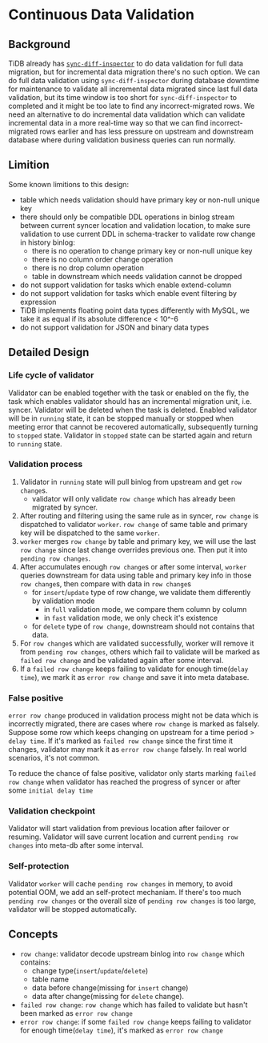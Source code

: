 # Continuous Data Validation

## Background

TiDB already has [`sync-diff-inspector`](https://docs.pingcap.com/tidb/stable/sync-diff-inspector-overview) to do data validation for full data migration, but for incremental data migration there's no such option. We can do full data validation using `sync-diff-inspector` during database downtime for maintenance to validate all incremental data migrated since last full data validation, but its time window is too short for `sync-diff-inspector` to completed and it might be too late to find any incorrect-migrated rows. We need an alternative to do incremental data validation which can validate incremental data in a more real-time way so that we can find incorrect-migrated rows earlier and has less pressure on upstream and downstream database where during validation business queries can run normally.

## Limition

Some known limitions to this design:
- table which needs validation should have primary key or non-null unique key
- there should only be compatible DDL operations in binlog stream between current syncer location and validation location, to make sure validation to use current DDL in schema-tracker to validate row change in history binlog:
  - there is no operation to change primary key or non-null unique key
  - there is no column order change operation
  - there is no drop column operation
  - table in downstream which needs validation cannot be dropped
- do not support validation for tasks which enable extend-column
- do not support validation for tasks which enable event filtering by expression
- TiDB implements floating point data types differently with MySQL, we take it as equal if its absolute difference < 10^-6
- do not support validation for JSON and binary data types

## Detailed Design

### Life cycle of validator

Validator can be enabled together with the task or enabled on the fly, the task which enables validator should has an incremental migration unit, i.e. syncer. Validator will be deleted when the task is deleted. Enabled validator will be in `running` state, it can be stopped manually or stopped when meeting error that cannot be recovered automatically, subsequently turning to `stopped` state. Validator in `stopped` state can be started again and return to `running` state.

### Validation process

1. Validator in `running` state will pull binlog from upstream and get `row change`s.
    - validator will only validate `row change` which has already been migrated by syncer.
2. After routing and filtering using the same rule as in syncer, `row change` is dispatched to validator `worker`. `row change` of same table and primary key will be dispatched to the same `worker`.
3. `worker` merges `row change` by table and primary key, we will use the last `row change` since last change overrides previous one. Then put it into `pending row changes`.
4. After accumulates enough `row change`s or after some interval, `worker` queries downstream for data using table and primary key info in those `row change`s, then compare with data in `row change`s
    - for `insert`/`update` type of row change, we validate them differently by validation mode
      - in `full` validation mode, we compare them column by column
      - in `fast` validation mode, we only check it's existence
    - for `delete` type of `row change`, downstream should not contains that data.
5. For `row change`s which are validated successfully, worker will remove it from `pending row changes`, others which fail to validate will be marked as `failed row change` and be validated again after some interval.
6. If a `failed row change` keeps failing to validate for enough time(`delay time`), we mark it as `error row change` and save it into meta database.

### False positive

`error row change` produced in validation process might not be data which is incorrectly migrated, there are cases where `row change` is marked as falsely. Suppose some row which keeps changing on upstream for a time period > `delay time`. If it's marked as `failed row change` since the first time it changes, validator may mark it as `error row change` falsely. In real world scenarios, it's not common.

To reduce the chance of false positive, validator only starts marking `failed row change` when validator has reached the progress of syncer or after some `initial delay time`


### Validation checkpoint

Validator will start validation from previous location after failover or resuming. Validator will save current location and current `pending row changes` into meta-db after some interval.

### Self-protection

Validator `worker` will cache `pending row changes` in memory, to avoid potential OOM, we add an self-protect mechaniam. If there's too much `pending row changes` or the overall size of `pending row changes` is too large, validator will be stopped automatically.

## Concepts

- `row change`: validator decode upstream binlog into `row change` which contains:
    - change type(`insert`/`update`/`delete`)
    - table name
    - data before change(missing for `insert` change)
    - data after change(missing for `delete` change).
- `failed row change`: `row change` which has failed to validate but hasn't been marked as `error row change`
- `error row change`: if some `failed row change` keeps failing to validator for enough time(`delay time`), it's marked as `error row change`
